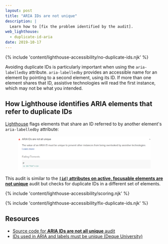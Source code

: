 ```yaml
---
layout: post
title: "ARIA IDs are not unique"
description: |
  Learn how to [fix the problem identified by the audit].
web_lighthouse:
  - duplicate-id-aria
date: 2019-10-17
---
```


{% include 'content/lighthouse-accessibility/no-duplicate-ids.njk' %}

Avoiding duplicate IDs is particularly important
when using the `aria-labelledby` attribute.
`aria-labelledby` provides an accessible name for an element
by pointing to a second element, using its ID.
If more than one element shares that ID,
assistive technologies will read the first instance,
which may not be what you intended.

## How Lighthouse identifies ARIA elements that refer to duplicate IDs

[Lighthouse](https://developers.google.com/web/tools/lighthouse/)
flags elements that share an ID referred to
by another element's `aria-labelledby` attribute:

<figure class="w-figure">
  <img class="w-screenshot" src="duplicate-id-aria.png"
    alt="Lighthouse audit showing ARIA elements with duplicate IDs">
</figure>

This audit is similar to the
[**`[id]` attributes on active, focusable elements are not unique**](/duplicate-id-active) audit
but checks for duplicate IDs in a different set of elements.

{% include 'content/lighthouse-accessibility/scoring.njk' %}

{% include 'content/lighthouse-accessibility/fix-duplicate-ids.njk' %}

## Resources
- <a href="https://github.com/GoogleChrome/lighthouse/blob/master/lighthouse-core/audits/accessibility/duplicate-id-aria.js" rel="noopener">Source code for **ARIA IDs are not all unique** audit</a>
- <a href="https://dequeuniversity.com/rules/axe/3.3/duplicate-id-aria" rel="noopener">IDs used in ARIA and labels must be unique (Deque University)</a>
